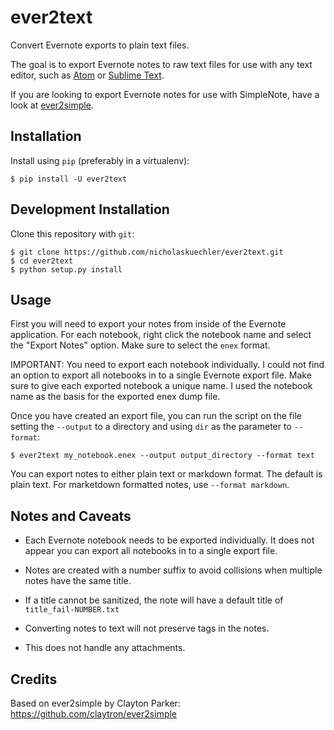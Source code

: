 ever2text
=========

Convert Evernote exports to plain text files.

The goal is to export Evernote notes to raw text files for use with any
text editor, such as [Atom](https://atom.io/) or
[Sublime Text](https://www.sublimetext.com/).

If you are looking to export Evernote notes for use with SimpleNote, have a
look at [ever2simple](https://github.com/claytron/ever2simple).

Installation
------------

Install using ``pip`` (preferably in a virtualenv):

    $ pip install -U ever2text

Development Installation
------------------------

Clone this repository with ``git``:

    $ git clone https://github.com/nicholaskuechler/ever2text.git
    $ cd ever2text
    $ python setup.py install

Usage
-----

First you will need to export your notes from inside of the Evernote
application. For each notebook, right click the notebook name and select the
"Export Notes" option. Make sure to select the ``enex`` format.

IMPORTANT: You need to export each notebook individually. I could not find an
option to export all notebooks in to a single Evernote export file. Make sure
to give each exported notebook a unique name. I used the notebook name as the
basis for the exported enex dump file.

Once you have created an export file, you can run the script on the file
setting the ``--output`` to a directory and using ``dir`` as the parameter
to ``--format``:

    $ ever2text my_notebook.enex --output output_directory --format text

You can export notes to either plain text or markdown format. The default is
plain text. For marketdown formatted notes, use ``--format markdown``.

Notes and Caveats
-----------------

- Each Evernote notebook needs to be exported individually. It does not appear
  you can export all notebooks in to a single export file.

- Notes are created with a number suffix to avoid collisions when multiple
  notes have the same title.

- If a title cannot be sanitized, the note will have a default title of
  ``title_fail-NUMBER.txt``

- Converting notes to text will not preserve tags in the notes.

- This does not handle any attachments.

Credits
-------

Based on ever2simple by Clayton Parker: https://github.com/claytron/ever2simple
